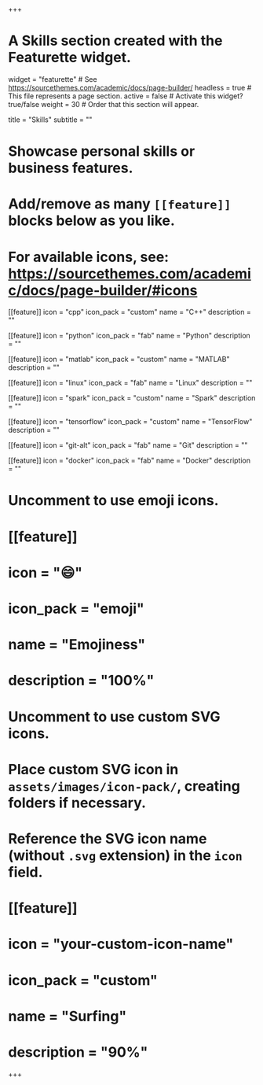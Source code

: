 +++
# A Skills section created with the Featurette widget.
widget = "featurette"  # See https://sourcethemes.com/academic/docs/page-builder/
headless = true  # This file represents a page section.
active = false  # Activate this widget? true/false
weight = 30  # Order that this section will appear.

title = "Skills"
subtitle = ""

# Showcase personal skills or business features.
# 
# Add/remove as many `[[feature]]` blocks below as you like.
# 
# For available icons, see: https://sourcethemes.com/academic/docs/page-builder/#icons
[[feature]]
  icon = "cpp"
  icon_pack = "custom"
  name = "C++"
  description = ""  

[[feature]]
  icon = "python"
  icon_pack = "fab"
  name = "Python"
  description = ""  

[[feature]]
  icon = "matlab"
  icon_pack = "custom"
  name = "MATLAB"
  description = ""  

[[feature]]
  icon = "linux"
  icon_pack = "fab"
  name = "Linux"
  description = ""

[[feature]]
  icon = "spark"
  icon_pack = "custom"
  name = "Spark"
  description = ""

[[feature]]
  icon = "tensorflow"
  icon_pack = "custom"
  name = "TensorFlow"
  description = ""

[[feature]]
  icon = "git-alt"
  icon_pack = "fab"
  name = "Git"
  description = ""
  
[[feature]]
  icon = "docker"
  icon_pack = "fab"
  name = "Docker"
  description = ""  

# Uncomment to use emoji icons.
# [[feature]]
#  icon = ":smile:"
#  icon_pack = "emoji"
#  name = "Emojiness"
#  description = "100%"  

# Uncomment to use custom SVG icons.
# Place custom SVG icon in `assets/images/icon-pack/`, creating folders if necessary.
# Reference the SVG icon name (without `.svg` extension) in the `icon` field.
# [[feature]]
#  icon = "your-custom-icon-name"
#  icon_pack = "custom"
#  name = "Surfing"
#  description = "90%"

+++
